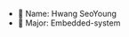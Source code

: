 - 👋 Name: Hwang SeoYoung
- 👀 Major: Embedded-system
<!---
- 🌱 Front-end (pre)developer
- 💞️ ★★★★★ Notion Link: https://aware-cloak-dcb.notion.site/My-portfolio-5972ac5ce9384c46886d1499d2f102c9 ★★★★★
- 📫 Tech stack: React, HTML, CSS, JavaScript, redux, Ajax, DOM
--->

<!---
nwnp1/nwnp1 is a ✨ special ✨ repository because its `README.md` (this file) appears on your GitHub profile.
You can click the Preview link to take a look at your changes.
--->
